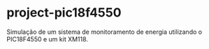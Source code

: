 # project-pic18f4550
Simulação de um sistema de monitoramento de energia utilizando o PIC18F4550 e um kit XM118.
